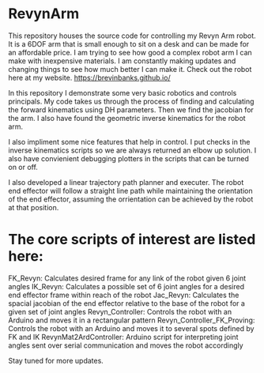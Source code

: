 # RevynArm
This repository houses the source code for controlling my Revyn Arm robot.
It is a 6DOF arm that is small enough to sit on a desk and can be made for
an affordable price. I am trying to see how good a complex robot arm I can
make with inexpensive materials. I am constantly making updates and changing
things to see how much better I can make it. Check out the robot here at my website.
https://brevinbanks.github.io/

In this repository I demonstrate some very basic robotics and controls principals.
My code takes us through the process of finding and calculating the forward kinematics
using DH parameters. Then we find the jacobian for the arm. I also have found the 
geometric inverse kinematics for the robot arm.

I also impliment some nice features that help in control. I put checks in the 
inverse kinematics scripts so we are always returned an elbow up solution. I also
have convienient debugging plotters in the scripts that can be turned on or off.

I also developed a linear trajectory path planner and executer. The robot end
effector will follow a straight line path while maintaining the orientation of 
the end effector, assuming the orrientation can be achieved by the robot at that position.


# The core scripts of interest are listed here:

FK_Revyn: Calculates desired frame for any link of the robot given 6 joint angles
IK_Revyn: Calculates a possible set of 6 joint angles for a desired end effector frame within reach of the robot
Jac_Revyn: Calculates the spacial jacobian of the end effector relative to the base of the robot for a given set of joint angles
Revyn_Controller: Controls the robot with an Arduino and moves it in a rectangular pattern
Revyn_Controller_FK_Proving: Controls the robot with an Arduino and moves it to several spots defined by FK and IK
RevynMat2ArdController: Arduino script for interpreting joint angles sent over serial communication and moves the robot accordingly

Stay tuned for more updates.
